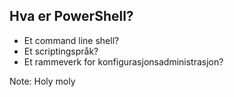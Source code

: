## Hva er PowerShell? <!-- .element:  data-id="title" -->

- Et command line shell? <!-- .element: class="fragment fade-in" -->
- Et scriptingspråk? <!-- .element: class="fragment fade-in" -->
- Et rammeverk for konfigurasjonsadministrasjon? <!-- .element: class="fragment fade-in" -->

Note:
Holy moly
